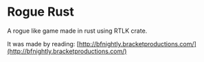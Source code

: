 # Rogue Rust

A rogue like game made in rust using RTLK crate.

It was made by reading: [http://bfnightly.bracketproductions.com/](http://bfnightly.bracketproductions.com/)
